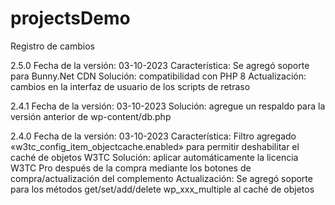 # projectsDemo
Registro de cambios

2.5.0
Fecha de la versión: 03-10-2023
Característica: Se agregó soporte para Bunny.Net CDN
Solución: compatibilidad con PHP 8
Actualización: cambios en la interfaz de usuario de los scripts de retraso


2.4.1
Fecha de la versión: 03-10-2023
Solución: agregue un respaldo para la versión anterior de wp-content/db.php


2.4.0
Fecha de la versión: 03-10-2023
Característica: Filtro agregado «w3tc_config_item_objectcache.enabled» para permitir deshabilitar el caché de objetos W3TC
Solución: aplicar automáticamente la licencia W3TC Pro después de la compra mediante los botones de compra/actualización del complemento
Actualización: Se agregó soporte para los métodos get/set/add/delete wp_xxx_multiple al caché de objetos
